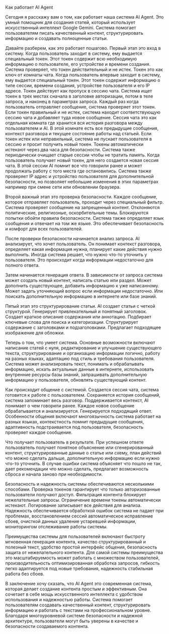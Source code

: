 Как работает AI Agent

Сегодня я расскажу вам о том, как работает наша система AI Agent. Это умный помощник для создания статей, который использует искусственный интеллект Google Gemini. Система помогает пользователям писать качественный контент, структурировать информацию и создавать полноценные статьи.

Давайте разберем, как это работает пошагово. Первый этап это вход в систему. Когда пользователь заходит в систему, ему выдается специальный токен. Этот токен содержит всю необходимую информацию о пользователе, его устройстве и времени создания. Система проверяет, что токен действительный и не истек. Токен это как ключ от комнаты чата. Когда пользователь впервые заходит в систему, ему выдается специальный токен. Этот токен содержит информацию о типе сессии, времени создания, устройстве пользователя и его IP адресе. Токен действует как пропуск в сессию чата. Система ищет токен в трех местах сначала в заголовке авторизации, потом в теле запроса, и наконец в параметрах запроса. Каждый раз когда пользователь отправляет сообщение, система проверяет этот токен. Если токен правильный и не истек, система находит соответствующую сессию чата и добавляет туда новое сообщение. Сессия чата это как отдельная комната где хранится вся история разговора между пользователем и AI. В этой комнате есть все предыдущие сообщения, контекст разговора и текущее состояние работы над статьей. Если токен истек или неправильный, система не пускает пользователя в сессию и просит получить новый токен. Токены автоматически истекают через два часа для безопасности. Система также периодически очищает старые сессии чтобы не тратить память. Когда пользователь получает новый токен, для него создается новая сессия чата. В этой сессии AI помнит все что говорили ранее и может продолжать работу с того места где остановились. Система также проверяет IP адрес и устройство пользователя для дополнительной безопасности, но позволяет небольшие изменения в этих параметрах например при смене сети или обновлении браузера.

Второй важный этап это проверка безопасности. Каждое сообщение, которое отправляет пользователь, проходит через специальный фильтр. Система проверяет сообщение на запрещенный контент. Отклоняются политические, религиозные, оскорбительные темы. Блокируются попытки обойти правила безопасности. Система также определяет язык сообщения и отвечает на том же языке. Это обеспечивает безопасность и комфорт для всех пользователей.

После проверки безопасности начинается анализ запроса. AI анализирует, что хочет пользователь. Он понимает контекст разговора, определяет какая информация нужна, планирует какие действия нужно выполнить. Иногда система решает, что нужно что-то уточнить у пользователя. Это происходит когда информации недостаточно для полного ответа.

Затем начинается генерация ответа. В зависимости от запроса система может создать новый контент, написать статью или раздел. Может дополнить существующее, добавить информацию к уже написанному. Может задать уточняющий вопрос если информации недостаточно. Или поискать дополнительную информацию в интернете или базе знаний.

Пятый этап это структурирование статьи. AI создает статьи с четкой структурой. Генерирует привлекательный и понятный заголовок. Создает краткое описание содержания или аннотацию. Подбирает ключевые слова для поиска и категоризации. Структурирует содержание с заголовками и подзаголовками. Предлагает подходящее изображение для обложки.

Теперь о том, что умеет система. Основные возможности включают написание статей с нуля, редактирование и улучшение существующего текста, структурирование и организацию информации логично, работу на разных языках, адаптацию под стиль и требования пользователя. Система может анализировать текст, понимать и обрабатывать информацию, искать актуальные данные в интернете, использовать внутренние ресурсы базы знаний, запрашивать дополнительную информацию у пользователя, обновлять существующий контент.

Как происходит общение с системой. Создается сессия чата, система готовится к работе с пользователем. Сохраняется история сообщений, система запоминает весь разговор. Поддерживается контекст, AI понимает о чем говорили ранее. Каждое новое сообщение обрабатывается и анализируется. Генерируется подходящий ответ. Особенности общения включают многоязычность система работает на разных языках, контекстность помнит предыдущие сообщения, адаптивность подстраивается под пользователя, безопасность проверяет каждое сообщение.

Что получает пользователь в результате. При успешном ответе пользователь получает понятное объяснение или сгенерированный контент, структурированные данные о статье или схему, план действий что можно сделать дальше, дополнительную информацию если нужно что-то уточнить. В случае ошибки система объясняет что пошло не так, дает рекомендации что можно сделать, предлагает возможность сброса и начала заново при необходимости.

Безопасность и надежность системы обеспечиваются несколькими способами. Проверка токенов гарантирует что только авторизованные пользователи получают доступ. Фильтрация контента блокирует нежелательные запросы. Ограничение времени токены автоматически истекают. Логирование записывает все действия для анализа. Надежность обеспечивается обработкой ошибок система не падает при проблемах, восстановлением сессий автоматическое исправление сбоев, очисткой данных удаление устаревшей информации, мониторингом отслеживание работы системы.

Преимущества системы для пользователей включают быстроту мгновенная генерация контента, качество структурированный и полезный текст, удобство простой интерфейс общения, безопасность защита от нежелательного контента. Для самой системы преимущества это масштабируемость может работать с множеством пользователей, производительность оптимизированная обработка запросов, гибкость легко адаптируется под новые требования, надежность стабильная работа без сбоев.

В заключение хочу сказать, что AI Agent это современная система, которая делает создание контента простым и эффективным. Она сочетает в себе мощь искусственного интеллекта с удобством использования и надежностью работы. Система помогает пользователям создавать качественный контент, структурировать информацию и работать с текстами на профессиональном уровне. Благодаря многоуровневой системе безопасности и надежной архитектуре, пользователи могут быть уверены в качестве и безопасности создаваемого контента. 